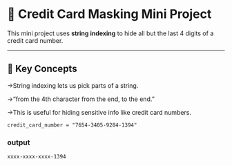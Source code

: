 # 🔐 Credit Card Masking Mini Project

This mini project uses **string indexing** to hide all but the last 4 digits of a credit card number.

---

## 🧠  Key Concepts
->String indexing lets us pick parts of a string.

->“from the 4th character from the end, to the end.”

->This is useful for hiding sensitive info like credit card numbers.

```text
credit_card_number = "7654-3405-9284-1394"
```
### output
```text
xxxx-xxxx-xxxx-1394

```
